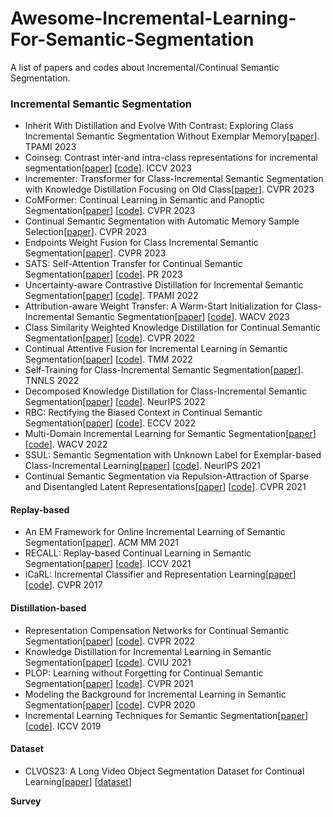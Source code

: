 # Awesome-Incremental-Learning-For-Semantic-Segmentation
A list of papers and codes about Incremental/Continual Semantic Segmentation.

### Incremental Semantic Segmentation

- Inherit With Distillation and Evolve With Contrast: Exploring Class Incremental Semantic Segmentation Without Exemplar Memory[[paper](https://ieeexplore.ieee.org/document/10120962)]. TPAMI 2023
- Coinseg: Contrast inter-and intra-class representations for incremental segmentation[[paper](https://openaccess.thecvf.com/content/ICCV2023/papers/Zhang_CoinSeg_Contrast_Inter-_and_Intra-_Class_Representations_for_Incremental_Segmentation_ICCV_2023_paper.pdf)] [[code](https://github.com/zkzhang98/coinseg)]. ICCV 2023
- Incrementer: Transformer for Class-Incremental Semantic Segmentation with Knowledge Distillation Focusing on Old Class[[paper](https://openaccess.thecvf.com/content/CVPR2023/papers/Shang_Incrementer_Transformer_for_Class-Incremental_Semantic_Segmentation_With_Knowledge_Distillation_Focusing_CVPR_2023_paper.pdf)]. CVPR 2023
- CoMFormer: Continual Learning in Semantic and Panoptic Segmentation[[paper](https://arxiv.org/abs/2211.13999)] [[code](https://github.com/fcdl94/CoMFormer)]. CVPR 2023
- Continual Semantic Segmentation with Automatic Memory Sample Selection[[paper](https://arxiv.org/abs/2304.05015)]. CVPR 2023
- Endpoints Weight Fusion for Class Incremental Semantic Segmentation[[paper](https://openaccess.thecvf.com/content/CVPR2023/papers/Xiao_Endpoints_Weight_Fusion_for_Class_Incremental_Semantic_Segmentation_CVPR_2023_paper.pdf)]. CVPR 2023
- SATS: Self-Attention Transfer for Continual Semantic Segmentation[[paper](https://arxiv.org/abs/2203.07667)] [[code](https://github.com/QIU023/SATS_Continual_Semantic_Seg)]. PR 2023 
- Uncertainty-aware Contrastive Distillation for Incremental Semantic Segmentation[[paper](https://arxiv.org/abs/2203.14098)] [[code](https://github.com/ygjwd12345/UCD)]. TPAMI 2022
- Attribution-aware Weight Transfer: A Warm-Start Initialization for Class-Incremental Semantic Segmentation[[paper](https://arxiv.org/abs/2210.07207)] [[code](https://github.com/dfki-av/AWT-for-CISS)]. WACV 2023
- Class Similarity Weighted Knowledge Distillation for Continual Semantic Segmentation[[paper](https://openaccess.thecvf.com/content/CVPR2022/papers/Phan_Class_Similarity_Weighted_Knowledge_Distillation_for_Continual_Semantic_Segmentation_CVPR_2022_paper.pdf)] [[code](https://github.com/HieuPhan33/REMINDER)]. CVPR 2022
- Continual Attentive Fusion for Incremental Learning in Semantic Segmentation[[paper](https://arxiv.org/abs/2202.00432)] [[code](https://github.com/ygjwd12345/CAF)]. TMM 2022
- Self-Training for Class-Incremental Semantic Segmentation[[paper](https://arxiv.org/abs/2012.03362)]. TNNLS 2022
- Decomposed Knowledge Distillation for Class-Incremental Semantic Segmentation[[paper](https://arxiv.org/abs/2210.05941)] [[code](https://github.com/cvlab-yonsei/DKD)]. NeurIPS 2022
- RBC: Rectifying the Biased Context in Continual Semantic Segmentation[[paper](https://arxiv.org/abs/2203.08404)] [[code](https://github.com/sntc129/RBC)]. ECCV 2022
- Multi-Domain Incremental Learning for Semantic Segmentation[[paper](https://arxiv.org/abs/2110.12205)] [[code](https://github.com/prachigarg23/MDIL-SS)]. WACV 2022
- SSUL: Semantic Segmentation with Unknown Label for Exemplar-based Class-Incremental Learning[[paper](https://arxiv.org/abs/2106.11562)] [[code](https://github.com/clovaai/SSUL)]. NeurIPS 2021
- Continual Semantic Segmentation via Repulsion-Attraction of Sparse and Disentangled Latent Representations[[paper](https://arxiv.org/abs/2103.06342)] [[code](https://github.com/LTTM/SDR)]. CVPR 2021


####  Replay-based 

- An EM Framework for Online Incremental Learning of Semantic Segmentation[[paper](https://arxiv.org/abs/2108.03613)]. ACM MM 2021
- RECALL: Replay-based Continual Learning in Semantic Segmentation[[paper](https://arxiv.org/abs/2108.03673)] [[code](https://github.com/LTTM/RECALL)]. ICCV 2021
- iCaRL: Incremental Classifier and Representation Learning[[paper](https://arxiv.org/abs/1611.07725)] [[code](https://github.com/srebuffi/iCaRL)]. CVPR 2017

#### Distillation-based

- Representation Compensation Networks for Continual Semantic Segmentation[[paper](https://arxiv.org/abs/2203.05402)] [[code](https://github.com/zhangchbin/RCIL)]. CVPR 2022
- Knowledge Distillation for Incremental Learning in Semantic Segmentation[[paper](https://arxiv.org/abs/1911.03462)] [[code](https://lttm.dei.unipd.it/paper_data/KDSemantic)]. CVIU 2021
- PLOP: Learning without Forgetting for Continual Semantic Segmentation[[paper](https://arxiv.org/abs/2011.11390)] [[code](https://github.com/fcdl94/MiB)]. CVPR 2021
- Modeling the Background for Incremental Learning in Semantic Segmentation[[paper](https://arxiv.org/abs/2002.00718)] [[code](https://github.com/fcdl94/MiB)]. CVPR 2020
- Incremental Learning Techniques for Semantic Segmentation[[paper](https://arxiv.org/abs/1907.13372)] [[code](https://github.com/LTTM/IL-SemSegm)]. ICCV 2019

#### Dataset
- CLVOS23: A Long Video Object Segmentation Dataset for Continual Learning[[paper](https://openaccess.thecvf.com/content/CVPR2023W/CLVision/papers/Nazemi_CLVOS23_A_Long_Video_Object_Segmentation_Dataset_for_Continual_Learning_CVPRW_2023_paper.pdf)] [[dataset](https://github.com/Amir4g/CLVOS23)]

**Survey**
